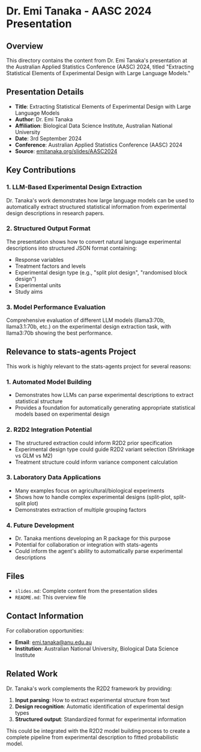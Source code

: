 # Dr. Emi Tanaka - AASC 2024 Presentation

## Overview

This directory contains the content from Dr. Emi Tanaka's presentation at the Australian Applied Statistics Conference (AASC) 2024, titled "Extracting Statistical Elements of Experimental Design with Large Language Models."

## Presentation Details

- **Title**: Extracting Statistical Elements of Experimental Design with Large Language Models
- **Author**: Dr. Emi Tanaka
- **Affiliation**: Biological Data Science Institute, Australian National University
- **Date**: 3rd September 2024
- **Conference**: Australian Applied Statistics Conference (AASC) 2024
- **Source**: [emitanaka.org/slides/AASC2024](https://emitanaka.org/slides/AASC2024/#/title-slide)

## Key Contributions

### 1. LLM-Based Experimental Design Extraction
Dr. Tanaka's work demonstrates how large language models can be used to automatically extract structured statistical information from experimental design descriptions in research papers.

### 2. Structured Output Format
The presentation shows how to convert natural language experimental descriptions into structured JSON format containing:
- Response variables
- Treatment factors and levels
- Experimental design type (e.g., "split plot design", "randomised block design")
- Experimental units
- Study aims

### 3. Model Performance Evaluation
Comprehensive evaluation of different LLM models (llama3:70b, llama3.1:70b, etc.) on the experimental design extraction task, with llama3:70b showing the best performance.

## Relevance to stats-agents Project

This work is highly relevant to the stats-agents project for several reasons:

### 1. **Automated Model Building**
- Demonstrates how LLMs can parse experimental descriptions to extract statistical structure
- Provides a foundation for automatically generating appropriate statistical models based on experimental design

### 2. **R2D2 Integration Potential**
- The structured extraction could inform R2D2 prior specification
- Experimental design type could guide R2D2 variant selection (Shrinkage vs GLM vs M2)
- Treatment structure could inform variance component calculation

### 3. **Laboratory Data Applications**
- Many examples focus on agricultural/biological experiments
- Shows how to handle complex experimental designs (split-plot, split-split plot)
- Demonstrates extraction of multiple grouping factors

### 4. **Future Development**
- Dr. Tanaka mentions developing an R package for this purpose
- Potential for collaboration or integration with stats-agents
- Could inform the agent's ability to automatically parse experimental descriptions

## Files

- `slides.md`: Complete content from the presentation slides
- `README.md`: This overview file

## Contact Information

For collaboration opportunities:
- **Email**: emi.tanaka@anu.edu.au
- **Institution**: Australian National University, Biological Data Science Institute

## Related Work

Dr. Tanaka's work complements the R2D2 framework by providing:
1. **Input parsing**: How to extract experimental structure from text
2. **Design recognition**: Automatic identification of experimental design types
3. **Structured output**: Standardized format for experimental information

This could be integrated with the R2D2 model building process to create a complete pipeline from experimental description to fitted probabilistic model.
